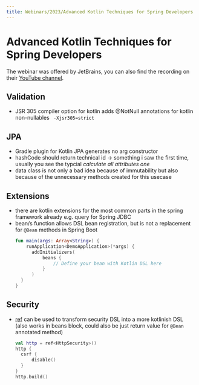 ```yaml
---
title: Webinars/2023/Advanced Kotlin Techniques for Spring Developers
---
```


Advanced Kotlin Techniques for Spring Developers
===

The webinar was offered by JetBrains, you can also find the recording on
their [YouTube channel](https://www.youtube.com/watch?v=cjpSaeIfq9M).

## Validation

- JSR 305 compiler option for kotlin adds @NotNull annotations for
kotlin non-nullables ` -Xjsr305=strict`


## JPA

- Gradle plugin for Kotlin JPA generates no arg constructor
- hashCode should return technical id -> something i saw the first time,
usually you see the typcial *calculate all attributes one*
- data class is not only a bad idea because of immutability but also
because of the unnecessary methods created for this usecase

## Extensions

- there are kotlin extensions for the most common parts in the spring
framework already e.g. query for Spring JDBC
- bean/s function allows DSL bean registration, but is not a replacement for `@Bean` methods in Spring Boot
  ```kotlin
  fun main(args: Array<String>) {
      runApplication<DemoApplication>(*args) {
        addInitializers(
            beans {
                // Define your bean with Kotlin DSL here
            }
        )
    }
  }
  ```

## Security

- [ref](https://kotlinlang.org/api/latest/jvm/stdlib/kotlin.native.ref/)
  can be used to transform security DSL into a more kotlinish DSL (also
  works in beans block, could also be just return value for `@Bean`
  annotated method)
  ```kotlin
  val http = ref<HttpSecurity>()
  http {
    csrf {
        disable()
    }
  }
  http.build()
  ```

